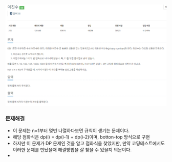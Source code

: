 ![img.png](../image/이친수.png)
### 문제해결
- 이 문제는 n=1부터 몇번 나열하다보면 규칙이 생기는 문제이다.
- 해당 점화식은 dp(i) = dp(i-1) + dp(i-2)이며, botton-top 방식으로 구현
- 하지만 이 문제가 DP 문제인 것을 알고 점화식을 찾았지만, 만약 코딩테스트에서도 이러한 문제를 만났을때 해결방법을 잘 찾을 수 있을지 의문이다.
- 